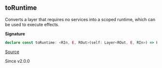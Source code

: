 ## toRuntime

Converts a layer that requires no services into a scoped runtime, which can
be used to execute effects.

**Signature**

```ts
declare const toRuntime: <RIn, E, ROut>(self: Layer<ROut, E, RIn>) => Effect.Effect<Runtime.Runtime<ROut>, E, Scope.Scope | RIn>
```

[Source](https://github.com/Effect-TS/effect/tree/main/packages/effect/src/Layer.ts#L797)

Since v2.0.0